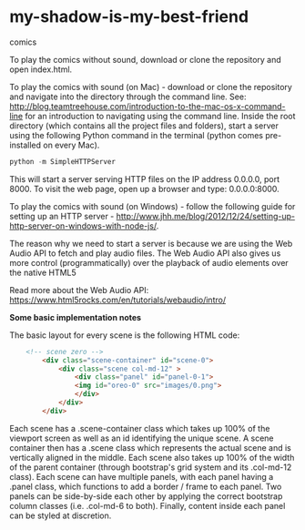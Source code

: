# my-shadow-is-my-best-friend
comics

To play the comics without sound, download or clone the repository and open index.html.

To play the comics with sound (on Mac) - download or clone the repository and navigate into the directory through the command line. See: http://blog.teamtreehouse.com/introduction-to-the-mac-os-x-command-line for an introduction to navigating using the command line. Inside the root directory (which contains all the project files and folders), start a server using the following Python command in the terminal (python comes pre-installed on every Mac).

```python
python -m SimpleHTTPServer
```

This will start a server serving HTTP files on the IP address 0.0.0.0, port 8000.
To visit the web page, open up a browser and type: 0.0.0.0:8000.

To play the comics with sound (on Windows) - follow the following guide for setting up an HTTP server - http://www.jhh.me/blog/2012/12/24/setting-up-http-server-on-windows-with-node-js/.

The reason why we need to start a server is because we are using the Web Audio API to fetch and play audio files. The Web Audio API also gives us more control (programmatically) over the playback of audio elements over the native HTML5 <audio> tag.

Read more about the Web Audio API: https://www.html5rocks.com/en/tutorials/webaudio/intro/

**Some basic implementation notes**

The basic layout for every scene is the following HTML code:
```html
	<!-- scene zero -->
		<div class="scene-container" id="scene-0">
			<div class="scene col-md-12" >
				<div class="panel" id="panel-0-1">
				<img id="oreo-0" src="images/0.png">
				</div>
			</div>
		</div>
```

Each scene has a .scene-container class which takes up 100% of the viewport screen as well as an id identifying the unique scene. A scene container then has a .scene class which represents the actual scene and is vertically aligned in the middle. Each scene also takes up 100% of the width of the parent container (through bootstrap's grid system and its .col-md-12 class). Each scene can have multiple panels, with each panel having a .panel class, which functions to add a border / frame to each panel. Two panels can be side-by-side each other by applying the correct bootstrap column classes (i.e. .col-md-6 to both). Finally, content inside each panel can be styled at discretion.
